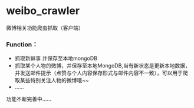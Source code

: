 # weibo_crawler
微博相关功能爬虫抓取（客户端）

### Function：
* 抓取新鲜事 并保存至本地mongoDB
* 抓取某个人物的微博，并保存至本地MongoDB,当有新状态是更新本地数据，并发送邮件提示（点赞与个人内容保存形式与邮件内容不一致），可以用于爬取某些特别关注人物的微博哦~~
* ......

功能不断完善中......

